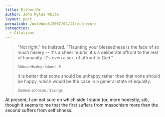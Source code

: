 ```yaml
---
title: Either/Or
author: John Myles White
layout: post
permalink: /notebook/2007/04/11/eitheror/
categories:
  - Citations
---
```


<blockquote>
<p>"Not right," he insisted. "Flaunting your blessedness is the face of so much misery -- it's a sheer hubris, it's a deliberate affront to the rest of humanity. It's even a sort of affront to God."</p>

<small>Aldous Huxley : Island : 5</small>
</blockquote>

<blockquote>
<p>It is better that some should be unhappy rather than that none should be happy, which would be the case in a general state of equality.</p>

<small>Samuel Johnson : Sayings</small>
</blockquote>

At present, I am not sure on which side I stand (or, more honestly, sit), though it seems to me that the first suffers from masochism more than the second suffers from selfishness.
